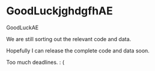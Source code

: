 # GoodLuckjghdgfhAE
GoodLuckAE

We are still sorting out the relevant code and data.

Hopefully I can release the complete code and data soon.

Too much deadlines. : ( 
